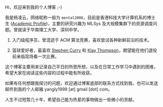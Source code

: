 Hi，欢迎来到我的个人博客 ;-)

我是杨凌云，网络昵称一般为 `mental2008`，目前是香港科技大学计算机系的博士生 ([Academic Profile](https://www.cse.ust.hk/~lyangbk/))，主要的研究兴趣为 MLSys 及大规模集群下的资源调度问题。曾就读于华南理工大学、深圳中学。

1. 入门级程序员，曾混迹于 ACM 算法竞赛，喜欢尝试各种新鲜前沿的技术。

2. 篮球爱好者，最喜欢 [Stephen Curry](https://en.wikipedia.org/wiki/Stephen_Curry) 和 [Klay Thompson](https://en.wikipedia.org/wiki/Klay_Thompson)，期望能在他们退役前亲临现场看一次比赛。

这个博客主要用来记录自己平日的所思所想，以及在日常工作学习中遇到的困难，希望大家在阅读这些内容的过程中能有所收获。

如果有任何想跟我探讨的问题，欢迎通过博客底部的联系方式找到我，也可以发送邮件到我的个人邮箱 yangly1999 [at] gmail [dot] com。

人生不过短暂几十年，希望自己能为热爱的事物做出一些微小的贡献。
